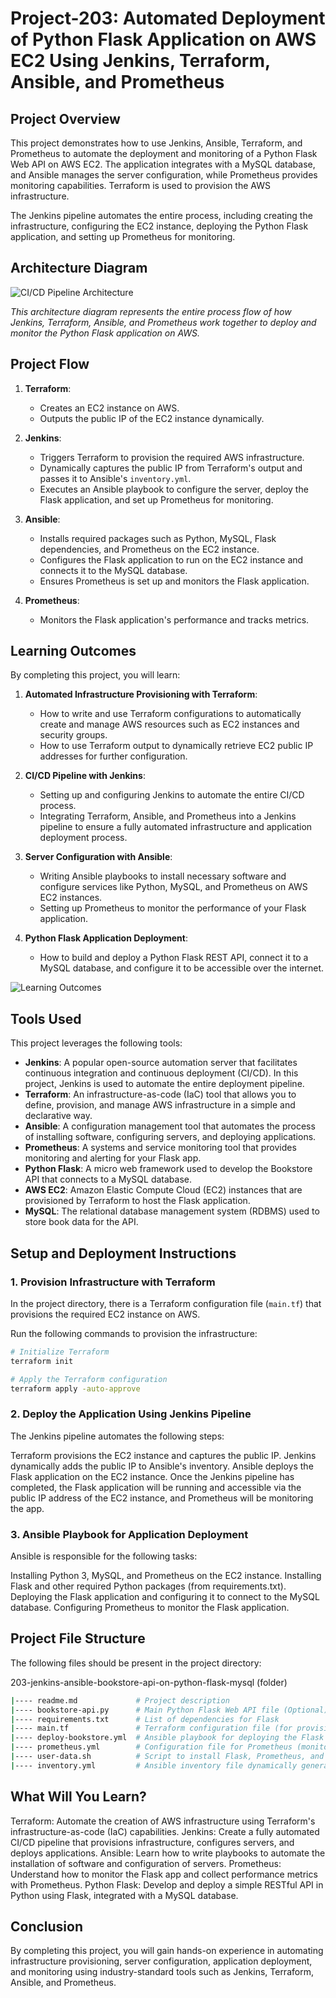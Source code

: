 # Project-203: Automated Deployment of Python Flask Application on AWS EC2 Using Jenkins, Terraform, Ansible, and Prometheus

## Project Overview

This project demonstrates how to use Jenkins, Ansible, Terraform, and Prometheus to automate the deployment and monitoring of a Python Flask Web API on AWS EC2. The application integrates with a MySQL database, and Ansible manages the server configuration, while Prometheus provides monitoring capabilities. Terraform is used to provision the AWS infrastructure.

The Jenkins pipeline automates the entire process, including creating the infrastructure, configuring the EC2 instance, deploying the Python Flask application, and setting up Prometheus for monitoring.

## Architecture Diagram

![CI/CD Pipeline Architecture](./images/architecture.png)

_This architecture diagram represents the entire process flow of how Jenkins, Terraform, Ansible, and Prometheus work together to deploy and monitor the Python Flask application on AWS._

## Project Flow

1. **Terraform**:
   - Creates an EC2 instance on AWS.
   - Outputs the public IP of the EC2 instance dynamically.

2. **Jenkins**:
   - Triggers Terraform to provision the required AWS infrastructure.
   - Dynamically captures the public IP from Terraform's output and passes it to Ansible's `inventory.yml`.
   - Executes an Ansible playbook to configure the server, deploy the Flask application, and set up Prometheus for monitoring.

3. **Ansible**:
   - Installs required packages such as Python, MySQL, Flask dependencies, and Prometheus on the EC2 instance.
   - Configures the Flask application to run on the EC2 instance and connects it to the MySQL database.
   - Ensures Prometheus is set up and monitors the Flask application.

4. **Prometheus**:
   - Monitors the Flask application's performance and tracks metrics.


## Learning Outcomes

By completing this project, you will learn:

1. **Automated Infrastructure Provisioning with Terraform**:
   - How to write and use Terraform configurations to automatically create and manage AWS resources such as EC2 instances and security groups.
   - How to use Terraform output to dynamically retrieve EC2 public IP addresses for further configuration.

2. **CI/CD Pipeline with Jenkins**:
   - Setting up and configuring Jenkins to automate the entire CI/CD process.
   - Integrating Terraform, Ansible, and Prometheus into a Jenkins pipeline to ensure a fully automated infrastructure and application deployment process.

3. **Server Configuration with Ansible**:
   - Writing Ansible playbooks to install necessary software and configure services like Python, MySQL, and Prometheus on AWS EC2 instances.
   - Setting up Prometheus to monitor the performance of your Flask application.


4. **Python Flask Application Deployment**:
   - How to build and deploy a Python Flask REST API, connect it to a MySQL database, and configure it to be accessible over the internet.

![Learning Outcomes](./images/learning-outcomes.png)

## Tools Used

This project leverages the following tools:

- **Jenkins**: A popular open-source automation server that facilitates continuous integration and continuous deployment (CI/CD). In this project, Jenkins is used to automate the entire deployment pipeline.
- **Terraform**: An infrastructure-as-code (IaC) tool that allows you to define, provision, and manage AWS infrastructure in a simple and declarative way.
- **Ansible**: A configuration management tool that automates the process of installing software, configuring servers, and deploying applications.
- **Prometheus**: A systems and service monitoring tool that provides monitoring and alerting for your Flask app.
- **Python Flask**: A micro web framework used to develop the Bookstore API that connects to a MySQL database.
- **AWS EC2**: Amazon Elastic Compute Cloud (EC2) instances that are provisioned by Terraform to host the Flask application.
- **MySQL**: The relational database management system (RDBMS) used to store book data for the API.

## Setup and Deployment Instructions

### 1. Provision Infrastructure with Terraform

In the project directory, there is a Terraform configuration file (`main.tf`) that provisions the required EC2 instance on AWS.

Run the following commands to provision the infrastructure:

```bash
# Initialize Terraform
terraform init

# Apply the Terraform configuration
terraform apply -auto-approve
```
### 2. Deploy the Application Using Jenkins Pipeline

The Jenkins pipeline automates the following steps:

Terraform provisions the EC2 instance and captures the public IP.
Jenkins dynamically adds the public IP to Ansible's inventory.
Ansible deploys the Flask application on the EC2 instance.
Once the Jenkins pipeline has completed, the Flask application will be running and accessible via the public IP address of the EC2 instance, and Prometheus will be monitoring the app.

### 3. Ansible Playbook for Application Deployment

Ansible is responsible for the following tasks:

Installing Python 3, MySQL, and Prometheus on the EC2 instance.
Installing Flask and other required Python packages (from requirements.txt).
Deploying the Flask application and configuring it to connect to the MySQL database.
Configuring Prometheus to monitor the Flask application.


## Project File Structure
The following files should be present in the project directory:

203-jenkins-ansible-bookstore-api-on-python-flask-mysql (folder)

```bash
|---- readme.md             # Project description
|---- bookstore-api.py      # Main Python Flask Web API file (Optional)
|---- requirements.txt      # List of dependencies for Flask
|---- main.tf               # Terraform configuration file (for provisioning EC2)
|---- deploy-bookstore.yml  # Ansible playbook for deploying the Flask app and Prometheus
|---- prometheus.yml        # Configuration file for Prometheus (monitoring Flask)
|---- user-data.sh          # Script to install Flask, Prometheus, and dependencies on EC2 instance
|---- inventory.yml         # Ansible inventory file dynamically generated by Jenkins
```

## What Will You Learn?

Terraform: Automate the creation of AWS infrastructure using Terraform's infrastructure-as-code (IaC) capabilities.
Jenkins: Create a fully automated CI/CD pipeline that provisions infrastructure, configures servers, and deploys applications.
Ansible: Learn how to write playbooks to automate the installation of software and configuration of servers.
Prometheus: Understand how to monitor the Flask app and collect performance metrics with Prometheus.
Python Flask: Develop and deploy a simple RESTful API in Python using Flask, integrated with a MySQL database.

## Conclusion

By completing this project, you will gain hands-on experience in automating infrastructure provisioning, server configuration, application deployment, and monitoring using industry-standard tools such as Jenkins, Terraform, Ansible, and Prometheus.